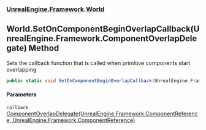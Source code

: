 ### [UnrealEngine.Framework](./UnrealEngine-Framework.md 'UnrealEngine.Framework').[World](./World.md 'UnrealEngine.Framework.World')
## World.SetOnComponentBeginOverlapCallback(UnrealEngine.Framework.ComponentOverlapDelegate) Method
Sets the callback function that is called when primitive components start overlapping  
```csharp
public static void SetOnComponentBeginOverlapCallback(UnrealEngine.Framework.ComponentOverlapDelegate callback);
```
#### Parameters
<a name='UnrealEngine-Framework-World-SetOnComponentBeginOverlapCallback(UnrealEngine-Framework-ComponentOverlapDelegate)-callback'></a>
`callback` [ComponentOverlapDelegate(UnrealEngine.Framework.ComponentReference, UnrealEngine.Framework.ComponentReference)](./ComponentOverlapDelegate(ComponentReference_ComponentReference).md 'UnrealEngine.Framework.ComponentOverlapDelegate(UnrealEngine.Framework.ComponentReference, UnrealEngine.Framework.ComponentReference)')  
  
